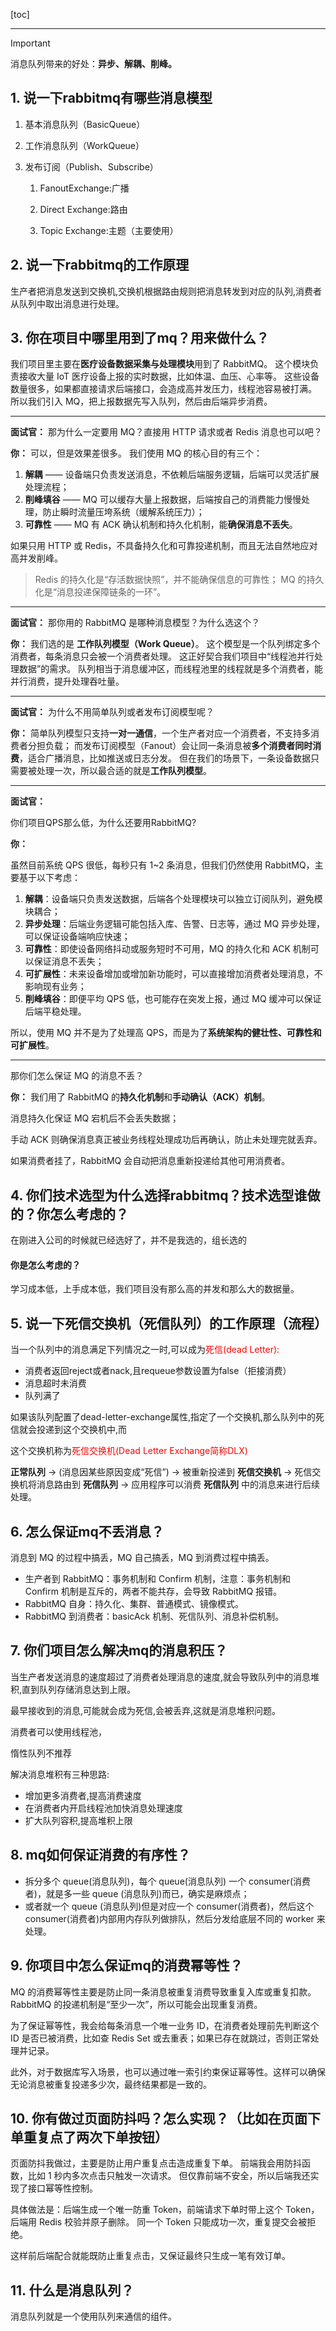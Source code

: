 [toc]

---

> [!important]
>
> 消息队列带来的好处：**异步、解耦、削峰。**

## 1. 说一下rabbitmq有哪些消息模型

1. 基本消息队列（BasicQueue）

2. 工作消息队列（WorkQueue）

3. 发布订阅（Publish、Subscribe）

   1. FanoutExchange:广播

   2. Direct Exchange:路由

   3. Topic Exchange:主题（主要使用）



## 2. 说一下rabbitmq的工作原理

生产者把消息发送到交换机,交换机根据路由规则把消息转发到对应的队列,消费者从队列中取出消息进行处理。



## 3. 你在项目中哪里用到了mq？用来做什么？

我们项目里主要在**医疗设备数据采集与处理模块**用到了 RabbitMQ。
 这个模块负责接收大量 IoT 医疗设备上报的实时数据，比如体温、血压、心率等。
 这些设备数量很多，如果都直接请求后端接口，会造成高并发压力，线程池容易被打满。
 所以我们引入 MQ，把上报数据先写入队列，然后由后端异步消费。

---

**面试官：**
 那为什么一定要用 MQ？直接用 HTTP 请求或者 Redis 消息也可以吧？

**你：**
 可以，但是效果差很多。
 我们使用 MQ 的核心目的有三个：

1. **解耦** —— 设备端只负责发送消息，不依赖后端服务逻辑，后端可以灵活扩展处理流程；
2. **削峰填谷** —— MQ 可以缓存大量上报数据，后端按自己的消费能力慢慢处理，防止瞬时流量压垮系统（缓解系统压力）；
3. **可靠性** —— MQ 有 ACK 确认机制和持久化机制，能**确保消息不丢失**。

如果只用 HTTP 或 Redis，不具备持久化和可靠投递机制，而且无法自然地应对高并发削峰。

> Redis 的持久化是“存活数据快照”，并不能确保信息的可靠性；
> MQ 的持久化是“消息投递保障链条的一环”。

---

**面试官：**
 那你用的 RabbitMQ 是哪种消息模型？为什么选这个？

**你：**
 我们选的是 **工作队列模型（Work Queue）**。
 这个模型是一个队列绑定多个消费者，每条消息只会被一个消费者处理。
 这正好契合我们项目中“线程池并行处理数据”的需求。
 队列相当于消息缓冲区，而线程池里的线程就是多个消费者，能并行消费，提升处理吞吐量。

------

**面试官：**
 为什么不用简单队列或者发布订阅模型呢？

**你：**
 简单队列模型只支持**一对一通信**，一个生产者对应一个消费者，不支持多消费者分担负载；
 而发布订阅模型（Fanout）会让同一条消息被**多个消费者同时消费**，适合广播消息，比如推送或日志分发。
 但在我们的场景下，一条设备数据只需要被处理一次，所以最合适的就是**工作队列模型**。

---

**面试官：**

你们项目QPS那么低，为什么还要用RabbitMQ?

**你：**

虽然目前系统 QPS 很低，每秒只有 1~2 条消息，但我们仍然使用 RabbitMQ，主要基于以下考虑：

1. **解耦**：设备端只负责发送数据，后端各个处理模块可以独立订阅队列，避免模块耦合；
2. **异步处理**：后端业务逻辑可能包括入库、告警、日志等，通过 MQ 异步处理，可以保证设备端响应快速；
3. **可靠性**：即使设备网络抖动或服务短时不可用，MQ 的持久化和 ACK 机制可以保证消息不丢失；
4. **可扩展性**：未来设备增加或增加新功能时，可以直接增加消费者处理消息，不影响现有业务；
5. **削峰填谷**：即便平均 QPS 低，也可能存在突发上报，通过 MQ 缓冲可以保证后端平稳处理。

所以，使用 MQ 并不是为了处理高 QPS，而是为了**系统架构的健壮性、可靠性和可扩展性**。

---

那你们怎么保证 MQ 的消息不丢？

**你：**
 我们用了 RabbitMQ 的**持久化机制**和**手动确认（ACK）机制**。

 消息持久化保证 MQ 宕机后不会丢失数据；

 手动 ACK 则确保消息真正被业务线程处理成功后再确认，防止未处理完就丢弃。

 如果消费者挂了，RabbitMQ 会自动把消息重新投递给其他可用消费者。





## 4. 你们技术选型为什么选择rabbitmq？技术选型谁做的？你怎么考虑的？

在刚进入公司的时候就已经选好了，并不是我选的，组长选的

#### 你是怎么考虑的？

学习成本低，上手成本低，我们项目没有那么高的并发和那么大的数据量。



## 5. 说一下死信交换机（死信队列）的工作原理（流程）

当一个队列中的消息满足下列情况之一时,可以成为<span style="color: red;">死信(dead Letter):</span>

- 消费者返回reject或者nack,且requeue参数设置为false（拒接消费）
- 消息超时未消费
- 队列满了

如果该队列配置了dead-letter-exchange属性,指定了一个交换机,那么队列中的死信就会投递到这个交换机中,而

这个交换机称为<span style="color: red;">死信交换机(Dead Letter Exchange简称DLX)</span>



**正常队列** -> (消息因某些原因变成“死信”) -> 被重新投递到 **死信交换机** -> 死信交换机将消息路由到 **死信队列** -> 应用程序可以消费 **死信队列** 中的消息来进行后续处理。



## 6. 怎么保证mq不丢消息？

消息到 MQ 的过程中搞丢，MQ 自己搞丢，MQ 到消费过程中搞丢。

- 生产者到 RabbitMQ：事务机制和 Confirm 机制，注意：事务机制和 Confirm 机制是互斥的，两者不能共存，会导致 RabbitMQ 报错。
- RabbitMQ 自身：持久化、集群、普通模式、镜像模式。
- RabbitMQ 到消费者：basicAck 机制、死信队列、消息补偿机制。



## 7. 你们项目怎么解决mq的消息积压？

当生产者发送消息的速度超过了消费者处理消息的速度,就会导致队列中的消息堆积,直到队列存储消息达到上限。

最早接收到的消息,可能就会成为死信,会被丢弃,这就是消息堆积问题。

消费者可以使用线程池，

惰性队列不推荐

解决消息堆积有三种思路:

- 增加更多消费者,提高消费速度
- 在消费者内开启线程池加快消息处理速度
- 扩大队列容积,提高堆积上限



## 8. mq如何保证消费的有序性？

- 拆分多个 queue(消息队列)，每个 queue(消息队列) 一个 consumer(消费者)，就是多一些 queue (消息队列)而已，确实是麻烦点；
- 或者就一个 queue (消息队列)但是对应一个 consumer(消费者)，然后这个 consumer(消费者)内部用内存队列做排队，然后分发给底层不同的 worker 来处理。



## 9. 你项目中怎么保证mq的消费幂等性？

MQ 的消费幂等性主要是防止同一条消息被重复消费导致重复入库或重复扣款。
 RabbitMQ 的投递机制是“至少一次”，所以可能会出现重复消费。

为了保证幂等性，我会给每条消息一个唯一业务 ID，在消费者处理前先判断这个 ID 是否已被消费，比如查 Redis Set 或去重表；如果已存在就跳过，否则正常处理并记录。

此外，对于数据库写入场景，也可以通过唯一索引约束保证幂等性。这样可以确保无论消息被重复投递多少次，最终结果都是一致的。



## 10. 你有做过页面防抖吗？怎么实现？（比如在页面下单重复点了两次下单按钮）

页面防抖我做过，主要是防止用户重复点击造成重复下单。
 前端我会用防抖函数，比如 1 秒内多次点击只触发一次请求。
 但仅靠前端不安全，所以后端我还实现了接口幂等性控制。

具体做法是：后端生成一个唯一防重 Token，前端请求下单时带上这个 Token，后端用 Redis 校验并原子删除。
 同一个 Token 只能成功一次，重复提交会被拒绝。

这样前后端配合就能既防止重复点击，又保证最终只生成一笔有效订单。



## 11. 什么是消息队列？

消息队列就是一个使用队列来通信的组件。

